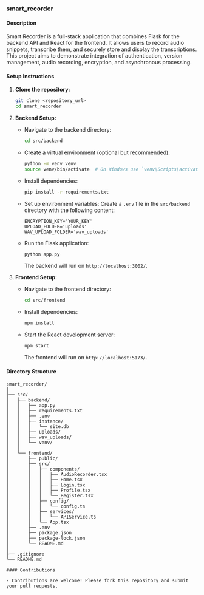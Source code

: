 ### smart_recorder

#### Description
Smart Recorder is a full-stack application that combines Flask for the backend API and React for the frontend. It allows users to record audio snippets, transcribe them, and securely store and display the transcriptions. This project aims to demonstrate integration of authentication, version management, audio recording, encryption, and asynchronous processing.

#### Setup Instructions

1. **Clone the repository:**
   ```bash
   git clone <repository_url>
   cd smart_recorder
   ```

2. **Backend Setup:**

   - Navigate to the backend directory:
     ```bash
     cd src/backend
     ```

   - Create a virtual environment (optional but recommended):
     ```bash
     python -m venv venv
     source venv/bin/activate  # On Windows use `venv\Scripts\activate`
     ```

   - Install dependencies:
     ```bash
     pip install -r requirements.txt
     ```

   - Set up environment variables:
     Create a `.env` file in the `src/backend` directory with the following content:
     ```
     ENCRYPTION_KEY='YOUR_KEY'
     UPLOAD_FOLDER='uploads'
     WAV_UPLOAD_FOLDER='wav_uploads'
     ```

   - Run the Flask application:
     ```bash
     python app.py
     ```
     The backend will run on `http://localhost:3002/`.

3. **Frontend Setup:**

   - Navigate to the frontend directory:
     ```bash
     cd src/frontend
     ```

   - Install dependencies:
     ```bash
     npm install
     ```

   - Start the React development server:
     ```bash
     npm start
     ```
     The frontend will run on `http://localhost:5173/`.

#### Directory Structure

```
smart_recorder/
│
├── src/
│   ├── backend/
│   │   ├── app.py
│   │   ├── requirements.txt
│   │   ├── .env
│   │   ├── instance/
│   │   │   └── site.db
│   │   ├── uploads/
│   │   ├── wav_uploads/
│   │   └── venv/
│   │
│   └── frontend/
│       ├── public/
│       ├── src/
│       │   ├── components/
│       │   │   ├── AudioRecorder.tsx
│       │   │   ├── Home.tsx
│       │   │   ├── Login.tsx
│       │   │   ├── Profile.tsx
│       │   │   └── Register.tsx
│       │   ├── config/
│       │   │   └── config.ts
│       │   ├── services/
│       │   │   └── APIService.ts
│       │   └── App.tsx
│       ├── .env
│       ├── package.json
│       ├── package-lock.json
│       └── README.md
│
├── .gitignore
└── README.md

#### Contributions

- Contributions are welcome! Please fork this repository and submit your pull requests.